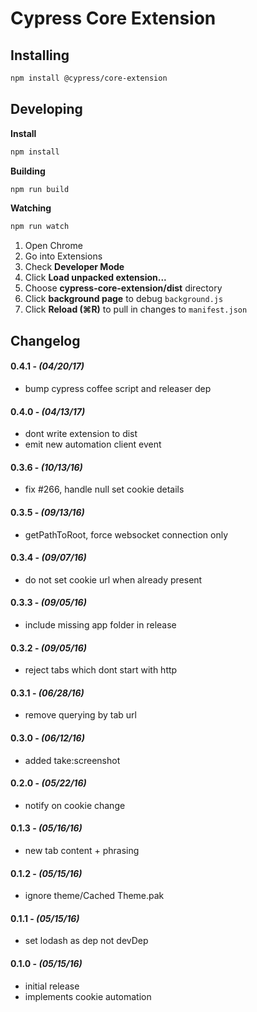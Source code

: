 # Cypress Core Extension

## Installing

```bash
npm install @cypress/core-extension
```

## Developing

**Install**

```bash
npm install
```

**Building**

```bash
npm run build
```

**Watching**

```bash
npm run watch
```

1. Open Chrome
2. Go into Extensions
3. Check **Developer Mode**
4. Click **Load unpacked extension...**
5. Choose **cypress-core-extension/dist** directory
6. Click **background page** to debug `background.js`
7. Click **Reload (⌘R)** to pull in changes to `manifest.json`

## Changelog

#### 0.4.1 - *(04/20/17)*
- bump cypress coffee script and releaser dep

#### 0.4.0 - *(04/13/17)*
- dont write extension to dist
- emit new automation client event

#### 0.3.6 - *(10/13/16)*
- fix #266, handle null set cookie details

#### 0.3.5 - *(09/13/16)*
- getPathToRoot, force websocket connection only

#### 0.3.4 - *(09/07/16)*
- do not set cookie url when already present

#### 0.3.3 - *(09/05/16)*
- include missing app folder in release

#### 0.3.2 - *(09/05/16)*
- reject tabs which dont start with http

#### 0.3.1 - *(06/28/16)*
- remove querying by tab url

#### 0.3.0 - *(06/12/16)*
- added take:screenshot

#### 0.2.0 - *(05/22/16)*
- notify on cookie change

#### 0.1.3 - *(05/16/16)*
- new tab content + phrasing

#### 0.1.2 - *(05/15/16)*
- ignore theme/Cached Theme.pak

#### 0.1.1 - *(05/15/16)*
- set lodash as dep not devDep

#### 0.1.0 - *(05/15/16)*
- initial release
- implements cookie automation
